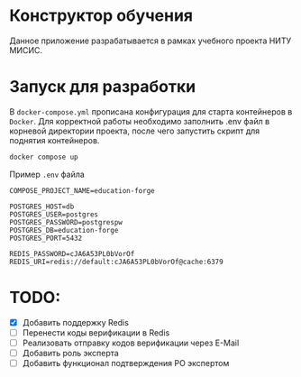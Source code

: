 # Конструктор обучения

Данное приложение разрабатывается в рамках учебного проекта НИТУ МИСИС.

# Запуск для разработки
В `docker-compose.yml` прописана конфигурация для старта контейнеров в `Docker`.
Для корректной работы необходимо заполнить .env файл в корневой директории проекта, после чего запустить
скрипт для поднятия контейнеров.
```bash
docker compose up
```

Пример `.env` файла
```dotenv
COMPOSE_PROJECT_NAME=education-forge

POSTGRES_HOST=db
POSTGRES_USER=postgres
POSTGRES_PASSWORD=postgrespw
POSTGRES_DB=education-forge
POSTGRES_PORT=5432

REDIS_PASSWORD=cJA6A53PL0bVorOf
REDIS_URI=redis://default:cJA6A53PL0bVorOf@cache:6379
```

# TODO:
- [x] Добавить поддержку Redis
- [ ] Перенести коды верификации в Redis
- [ ] Реализовать отправку кодов верификации через E-Mail
- [ ] Добавить роль эксперта
- [ ] Добавить функционал подтверждения РО экспертом

